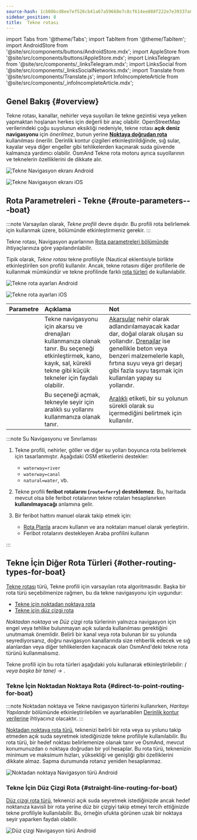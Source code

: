 ```yaml
---
source-hash: 1cb08bcd8ee7ef526cb41a67a59668e7c8cf614ee888f222e7e39337a0e136c1
sidebar_position: 8
title:  Tekne rotası
---
```

import Tabs from '@theme/Tabs';
import TabItem from '@theme/TabItem';
import AndroidStore from '@site/src/components/buttons/AndroidStore.mdx';
import AppleStore from '@site/src/components/buttons/AppleStore.mdx';
import LinksTelegram from '@site/src/components/_linksTelegram.mdx';
import LinksSocial from '@site/src/components/_linksSocialNetworks.mdx';
import Translate from '@site/src/components/Translate.js';
import InfoIncompleteArticle from '@site/src/components/_infoIncompleteArticle.mdx';



## Genel Bakış {#overview}

Tekne rotası, kanallar, nehirler veya suyolları ile tekne gezintisi veya yelken yapmaktan hoşlanan herkes için değerli bir araç olabilir. OpenStreetMap verilerindeki çoğu suyolunun eksikliği nedeniyle, tekne rotası **açık deniz navigasyonu** için *önerilmez*, bunun yerine **[Noktaya doğrudan rota](#direct-to-point-routing-for-boat)** kullanılması önerilir. Derinlik kontur çizgileri etkinleştirildiğinde, sığ sular, kayalar veya diğer engeller gibi tehlikelerden kaçınarak suda güvende kalmanıza yardımcı olabilir.
OsmAnd Tekne rota motoru ayrıca suyollarının ve teknelerin özelliklerini de dikkate alır.

<Tabs groupId="operating-systems" queryString="current-os">

<TabItem value="android" label="Android">

![Tekne Navigasyon ekranı Android](@site/static/img/navigation/boat/boat_navigation_android.png)

</TabItem>

<TabItem value="ios" label="iOS">

![Tekne Navigasyon ekranı iOS](@site/static/img/navigation/boat/boat_navigation_ios.png)

</TabItem>

</Tabs>

## Rota Parametreleri - Tekne {#route-parameters---boat}

:::note
Varsayılan olarak, *Tekne profili* devre dışıdır. Bu profili rota belirlemek için kullanmak üzere, *<Translate android="true" ids="shared_string_menu,shared_string_settings,application_profiles"/>* bölümünde etkinleştirmeniz gerekir.
:::

Tekne rotası, Navigasyon ayarlarının [Rota parametreleri bölümünde](../../navigation/guidance/navigation-settings.md#route-parameters) ihtiyaçlarınıza göre yapılandırılabilir.

Tipik olarak, *Tekne rotası* tekne profiliyle (Nautical eklentisiyle birlikte etkinleştirilen son profil) kullanılır. Ancak, tekne rotasını diğer profillerle de kullanmak mümkündür ve tekne profilinde farklı [rota türleri](#other-routing-types-for-boat) de kullanılabilir.

<Tabs groupId="operating-systems" queryString="current-os">

<TabItem value="android" label="Android">

![Tekne rota ayarları Android](@site/static/img/navigation/routing/boat_routing_andr.png)

</TabItem>

<TabItem value="ios" label="iOS">

![Tekne rota ayarları iOS](@site/static/img/navigation/routing/boat_routing_ios.png)

</TabItem>

</Tabs>

| Parametre | Açıklama | Not |
|:------------|:---------------|:---------------|
| *<Translate android="true" ids="routing_attr_allow_streams_name"/>* | Tekne navigasyonu için akarsu ve drenajları kullanmanıza olanak tanır. Bu seçeneği etkinleştirmek, kano, kayık, sal, kürekli tekne gibi küçük tekneler için faydalı olabilir. | [Akarsular](https://wiki.openstreetmap.org/wiki/Tag:waterway%3Dstream) nehir olarak adlandırılamayacak kadar dar, doğal olarak oluşan su yollarıdır. [Drenajlar](https://wiki.openstreetmap.org/wiki/Tag:waterway%3Ddrain) ise genellikle beton veya benzeri malzemelerle kaplı, fırtına suyu veya gri deşarj gibi fazla suyu taşımak için kullanılan yapay su yollarıdır. |
| *<Translate android="true" ids="routing_attr_allow_intermittent_name"/>* | Bu seçeneği açmak, tekneyle seyir için aralıklı su yollarını kullanmanıza olanak tanır. | [Aralıklı](https://wiki.openstreetmap.org/wiki/Key:intermittent) etiketi, bir su yolunun sürekli olarak su içermediğini belirtmek için kullanılır. |

:::note Su Navigasyonu ve Sınırlaması

1. Tekne profili, nehirler, göller ve diğer su yolları boyunca rota belirlemek için tasarlanmıştır. Aşağıdaki OSM etiketlerini destekler:
    - `waterway=river`
    - `waterway=canal`
    - `natural=water`, vb.

2. Tekne profili **feribot rotalarını (`route=ferry`) desteklemez**. Bu, haritada mevcut olsa bile feribot rotalarının tekne rotaları hesaplanırken **kullanılmayacağı** anlamına gelir.

3. Bir feribot hattını manuel olarak takip etmek için:

    - [Rota Planla](../../plan-route/create-route.md) aracını kullanın ve ara noktaları manuel olarak yerleştirin.
    - Feribot rotalarını destekleyen Araba profilini kullanın

:::

## Tekne İçin Diğer Rota Türleri {#other-routing-types-for-boat}

[Tekne rotası](#route-parameters---boat) türü, Tekne profili için varsayılan rota algoritmasıdır. Başka bir rota türü seçebilmenize rağmen, bu da tekne navigasyonu için uygundur:

 - [Tekne için noktadan noktaya rota](#direct-to-point-routing-for-boat)
 - [Tekne için düz çizgi rota](#straight-line-routing-for-boat)

*Noktadan noktaya* ve *Düz çizgi* rota türlerinin yalnızca navigasyon için engel veya tehlike bulunmayan açık sularda kullanılması gerektiğini unutmamak önemlidir. Belirli bir kanal veya rota bulunan bir su yolunda seyrediyorsanız, doğru navigasyon kanallarında size rehberlik edecek ve sığ alanlardan veya diğer tehlikelerden kaçınacak olan OsmAnd'deki tekne rota türünü kullanmalısınız.

Tekne profili için bu rota türleri aşağıdaki yolu kullanarak etkinleştirilebilir: *<Translate android="true" ids="shared_string_menu,shared_string_settings,configure_profile"/> (<Translate android="true" ids="app_mode_boat"/> veya başka bir tane) → <Translate android="true" ids="routing_settings_2,nav_type_hint"/>*.

### Tekne İçin Noktadan Noktaya Rota {#direct-to-point-routing-for-boat}

:::note
Noktadan noktaya ve Tekne navigasyon türlerini kullanırken, *Haritayı Yapılandır* bölümünde etkinleştirilebilen ve ayarlanabilen [Derinlik kontur verilerine](../../plugins/nautical-charts.md#nautical-map-style) ihtiyacınız olacaktır.
:::

[Noktadan noktaya rota türü](./direct-to-point-routing.md), teknenizi belirli bir rota veya su yolunu takip etmeden açık suda seyretmek istediğinizde tekne profiliyle kullanılabilir. Bu rota türü, bir hedef noktası belirlemenize olanak tanır ve OsmAnd, mevcut konumunuzdan o noktaya doğrudan bir yol hesaplar. Bu rota türü, teknenizin minimum ve maksimum hızları, yüksekliği ve genişliği gibi özelliklerini dikkate almaz. Sapma durumunda rotanız yeniden hesaplanmaz.

![Noktadan noktaya Navigasyon türü Android](@site/static/img/navigation/boat/direct_navigation_type_android.png)

### Tekne İçin Düz Çizgi Rota {#straight-line-routing-for-boat}

[Düz çizgi rota türü](./straight-line-routing), teknenizi açık suda seyretmek istediğinizde ancak hedef noktanıza kavisli bir rota yerine düz bir çizgiyi takip etmeyi tercih ettiğinizde tekne profiliyle kullanılabilir. Bu, örneğin ufukta görünen uzak bir noktaya seyir yaparken faydalı olabilir.

![Düz çizgi Navigasyon türü Android](@site/static/img/navigation/boat/straight_navigation_type_android.png)